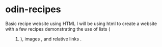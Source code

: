 # odin-recipes
Basic recipe website using HTML
I will be using html to create a website with a few recipes demonstrating the use of lists (<ul> <ol> <li>), images <img>, and relative links <a>. 
